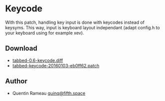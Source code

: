 Keycode
=======
With this patch, handling key input is done with keycodes instead of keysyms.
This way, input is keyboard layout independant (adapt config.h to your keyboard using for example xev).

Download
--------
* [tabbed-0.6-keycode.diff](tabbed-0.6-keycode.diff)
* [tabbed-keycode-20160103-eb0ff62.patch](tabbed-keycode-20160103-eb0ff62.patch)

Author
------
* Quentin Rameau <quinq@fifth.space>
